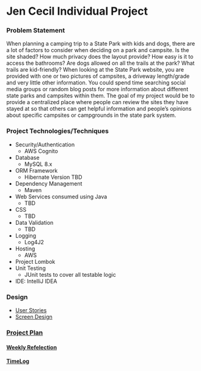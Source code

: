 # Jen Cecil Individual Project

### Problem Statement
When planning a camping trip to a State Park with kids and dogs, there are a lot of factors  to consider when deciding on a park and campsite. 
Is the site  shaded? How much privacy does the layout provide? How easy is it to access the bathrooms? Are dogs allowed on all the trails at the park? What trails are kid-friendly?
When looking at the State Park website, you are provided with one or two pictures of campsites, a driveway length/grade  and very little other  information. You could spend time searching social media groups or random blog posts for more information about different state parks and campsites within them.
The goal of my project would be to provide a centralized place  where people can review the sites they have stayed at so that others can get helpful information and people’s opinions about specific campsites or campgrounds in the state park system.


### Project Technologies/Techniques

* Security/Authentication
    * AWS Cognito
* Database
    * MySQL 8.x
* ORM Framework
    * Hibernate Version TBD
* Dependency Management
    * Maven
* Web Services consumed using Java
    * TBD
* CSS
    * TBD
* Data Validation
    * TBD
* Logging
    * Log4J2
* Hosting
    * AWS
* Project Lombok
* Unit Testing
    * JUnit tests to cover all testable logic
* IDE: IntelliJ IDEA


### Design

* [User Stories](DesignDocuments/UserStories.md)
* [Screen Design](DesignDocuments/Screens.md)


### [Project Plan](ProjectPlan.md)

#### [Weekly Refelection](WeeklyReflection.md)
#### [TimeLog](TimeLog.md)
